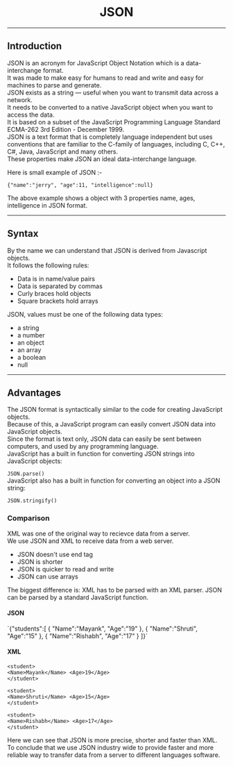<h1 align="center">JSON</h1><hr>
<h2>Introduction</h2>
<p> 
JSON is an acronym for JavaScript Object Notation which  is a  data-interchange format.<br>
It was made to make easy for humans to read and write and easy for machines to parse and generate.<br>
JSON exists as a string — useful when you want to transmit data across a network.<br>
It needs to be converted to a native JavaScript object when you want to access the data.<br>
It is based on a subset of the JavaScript Programming Language Standard ECMA-262 3rd Edition - December 1999.<br>
JSON is a text format that is completely language independent but uses conventions that are familiar to the C-family of languages, including C, C++, C#, Java, JavaScript and many others. <br>
These properties make JSON an ideal data-interchange language.
</p>
Here is small example of JSON :-<br>
 
`{"name":"jerry", "age":11, "intelligence":null}` <br>

The above example shows a object with 3 properties name, ages, intelligence in JSON format.
 
<hr>
<h2>Syntax</h2>
By the name we can understand that JSON is derived from Javascript objects.<br>
It follows the following rules:<br>
<ul>
<li>Data is in name/value pairs</li><li>Data is separated by commas</li><li>Curly braces hold objects</li><li>Square brackets hold arrays</li>
</ul>

 JSON, values must be one of the following data types:<br>
<ul>
<li>a string</li><li>a number
</li><li>an object</li><li>an array</li><li>a boolean</li><li>null</li>
</ul>
<hr>
<h2>Advantages</h2>
The JSON format is syntactically similar to the code for creating JavaScript objects.<br>
Because of this, a JavaScript program can easily convert JSON data into JavaScript objects.<br>
Since the format is text only, JSON data can easily be sent between computers, and used by any programming language.<br>
JavaScript has a built in function for converting JSON strings into JavaScript objects:<br>

`JSON.parse()`<br>
JavaScript also has a built in function for converting an object into a JSON string:<br>

`JSON.stringify()`<br>
<h3>Comparison</h3>
XML was one of the original way to recievce data from a server.<br>
We use JSON and XML to receive data from a web server.
<ul>
<li>JSON doesn't use end tag</li><li>JSON is shorter
</li><li>JSON is quicker to read and write</li><li>JSON can use arrays</li>
</ul>
The biggest difference is:
 XML has to be parsed with an XML parser. JSON can be parsed by a standard JavaScript function.<br>
 <h4>JSON</h4>
`{"students":[
  { "Name":"Mayank", "Age":"19" },
  { "Name":"Shruti", "Age":"15" },
  { "Name":"Rishabh", "Age":"17" }
]}`

<h4>XML</h4>


  <students>

    <student>
    <Name>Mayank</Name> <Age>19</Age>
    </student>
  
    <student>
    <Name>Shruti</Name> <Age>15</Age>
    </student>
  
    <student>
    <Name>Rishabh</Name> <Age>17</Age>
    </student>
  
 </students> 
 <p>Here we can see that JSON is more precise, shorter and faster than XML.<br>
 To conclude that we use JSON industry wide to provide faster and more reliable way to transfer data from a server to different languages software.  
 </p>


